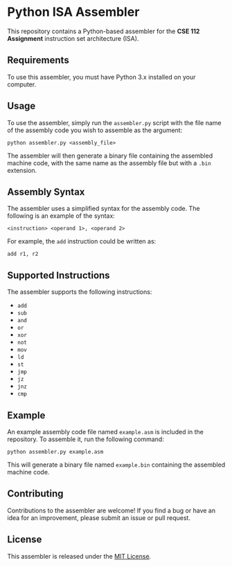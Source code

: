 # Python ISA Assembler

This repository contains a Python-based assembler for the **CSE 112 Assignment** instruction set architecture (ISA). 

## Requirements

To use this assembler, you must have Python 3.x installed on your computer. 

## Usage

To use the assembler, simply run the `assembler.py` script with the file name of the assembly code you wish to assemble as the argument:

```
python assembler.py <assembly_file>
```

The assembler will then generate a binary file containing the assembled machine code, with the same name as the assembly file but with a `.bin` extension.

## Assembly Syntax

The assembler uses a simplified syntax for the assembly code. The following is an example of the syntax:

```
<instruction> <operand 1>, <operand 2>
```

For example, the `add` instruction could be written as:

```
add r1, r2
```

## Supported Instructions

The assembler supports the following instructions:

- `add`
- `sub`
- `and`
- `or`
- `xor`
- `not`
- `mov`
- `ld`
- `st`
- `jmp`
- `jz`
- `jnz`
- `cmp`

## Example

An example assembly code file named `example.asm` is included in the repository. To assemble it, run the following command:

```
python assembler.py example.asm
```

This will generate a binary file named `example.bin` containing the assembled machine code.

## Contributing

Contributions to the assembler are welcome! If you find a bug or have an idea for an improvement, please submit an issue or pull request.

## License

This assembler is released under the [MIT License](https://opensource.org/licenses/MIT).

